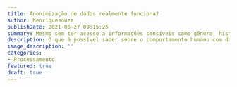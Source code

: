 ```yaml
---
title: Anonimização de dados realmente funciona?
author: henriquesouza
publishDate: 2021-06-27 09:15:25
summary: Mesmo sem ter acesso a informações sensíveis como gênero, histórico médico ou etnia, diversos sinais comportamentais ou sociodemográficos podem ser usados para inferir tais informações.
description: O que é possível saber sobre o comportamento humano com dados anonimizados?
image_description: ''
categories:
- Processamento
featured: true
draft: true
---
```

